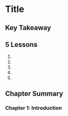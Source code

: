 # Title

## Key Takeaway

## 5 Lessons

1.
2.
3.
4.
5.

## Chapter Summary

### Chapter 1: Introduction

